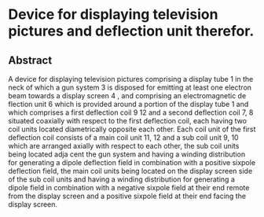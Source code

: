 # Device for displaying television pictures and deflection unit therefor.

## Abstract
A device for displaying television pictures comprising a display tube 1 in the neck of which a gun system 3 is disposed for emitting at least one electron beam towards a display screen 4 , and comprising an electromagnetic de flection unit 6 which is provided around a portion of the display tube 1 and which comprises a first deflection coil 9 12 and a second deflection coil 7, 8 situated coaxially with respect to the first deflection coil, each having two coil units located diametrically opposite each other. Each coil unit of the first deflection coil consists of a main coil unit 11, 12 and a sub coil unit 9, 10 which are arranged axially with respect to each other, the sub coil units being located adja cent the gun system and having a winding distribution for generating a dipole deflection field in combination with a positive sixpole deflection field, the main coil units being located on the display screen side of the sub coil units and having a winding distribution for generating a dipole field in combination with a negative sixpole field at their end remote from the display screen and a positive sixpole field at their end facing the display screen.